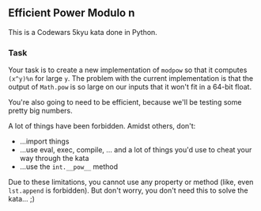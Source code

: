 ## Efficient Power Modulo n

This is a Codewars 5kyu kata done in Python.

### Task

Your task is to create a new implementation of `modpow` so that it computes `(x^y)%n` for large `y`. The problem with the current implementation is that the output of `Math.pow` is so large on our inputs that it won't fit in a 64-bit float.

You're also going to need to be efficient, because we'll be testing some pretty big numbers.

A lot of things have been forbidden. Amidst others, don't:

- ...import things
- ...use eval, exec, compile, ... and a lot of things you'd use to cheat your way through the kata
- ...use the `int.__pow__` method

Due to these limitations, you cannot use any property or method (like, even `lst.append` is forbidden). But don't worry, you don't need this to solve the kata... ;)
